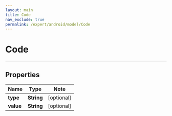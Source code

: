 ```yaml
---
layout: main
title: Code
nav_exclude: true
permalink: /expert/android/model/Code
---
```


# Code

---

## Properties

Name | Type | Note
---- | ---- | ----
**type** | **String** | [optional] 
**value** | **String** | [optional] 

